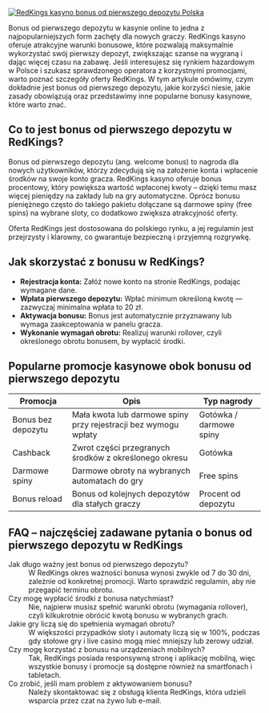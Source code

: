 [![RedKings kasyno bonus od pierwszego depozytu Polska](https://123-caf.pages.dev/gitsignup.png)](https://vrmoo.ru/Bt82HjjY)

<p>Bonus od pierwszego depozytu w kasynie online to jedna z najpopularniejszych form zachęty dla nowych graczy. RedKings kasyno oferuje atrakcyjne warunki bonusowe, które pozwalają maksymalnie wykorzystać swój pierwszy depozyt, zwiększając szanse na wygraną i dając więcej czasu na zabawę. Jeśli interesujesz się rynkiem hazardowym w Polsce i szukasz sprawdzonego operatora z korzystnymi promocjami, warto poznać szczegóły oferty RedKings. W tym artykule omówimy, czym dokładnie jest bonus od pierwszego depozytu, jakie korzyści niesie, jakie zasady obowiązują oraz przedstawimy inne popularne bonusy kasynowe, które warto znać.</p>  <h2>Co to jest bonus od pierwszego depozytu w RedKings?</h2> <p>Bonus od pierwszego depozytu (ang. welcome bonus) to nagroda dla nowych użytkowników, którzy zdecydują się na założenie konta i wpłacenie środków na swoje konto gracza. RedKings kasyno oferuje bonus procentowy, który powiększa wartość wpłaconej kwoty – dzięki temu masz więcej pieniędzy na zakłady lub na gry automatyczne. Oprócz bonusu pieniężnego często do takiego pakietu dołączane są darmowe spiny (free spins) na wybrane sloty, co dodatkowo zwiększa atrakcyjność oferty.</p> <p>Oferta RedKings jest dostosowana do polskiego rynku, a jej regulamin jest przejrzysty i klarowny, co gwarantuje bezpieczną i przyjemną rozgrywkę.</p>  <h2>Jak skorzystać z bonusu w RedKings?</h2> <ul>   <li><strong>Rejestracja konta:</strong> Załóż nowe konto na stronie RedKings, podając wymagane dane.</li>   <li><strong>Wpłata pierwszego depozytu:</strong> Wpłać minimum określoną kwotę — zazwyczaj minimalna wpłata to 20 zł.</li>   <li><strong>Aktywacja bonusu:</strong> Bonus jest automatycznie przyznawany lub wymaga zaakceptowania w panelu gracza.</li>   <li><strong>Wykonanie wymagań obrotu:</strong> Realizuj warunki rollover, czyli określonego obrotu bonusem, by wypłacić środki.</li> </ul>  <h2>Popularne promocje kasynowe obok bonusu od pierwszego depozytu</h2> <table>   <thead>     <tr>       <th>Promocja</th>       <th>Opis</th>       <th>Typ nagrody</th>     </tr>   </thead>   <tbody>     <tr>       <td>Bonus bez depozytu</td>       <td>Mała kwota lub darmowe spiny przy rejestracji bez wymogu wpłaty</td>       <td>Gotówka / darmowe spiny</td>     </tr>     <tr>       <td>Cashback</td>       <td>Zwrot części przegranych środków z określonego okresu</td>       <td>Gotówka</td>     </tr>     <tr>       <td>Darmowe spiny</td>       <td>Darmowe obroty na wybranych automatach do gry</td>       <td>Free spins</td>     </tr>     <tr>       <td>Bonus reload</td>       <td>Bonus od kolejnych depozytów dla stałych graczy</td>       <td>Procent od depozytu</td>     </tr>   </tbody> </table>  <h2>FAQ – najczęściej zadawane pytania o bonus od pierwszego depozytu w RedKings</h2> <dl>   <dt>Jak długo ważny jest bonus od pierwszego depozytu?</dt>   <dd>W RedKings okres ważności bonusa wynosi zwykle od 7 do 30 dni, zależnie od konkretnej promocji. Warto sprawdzić regulamin, aby nie przegapić terminu obrotu.</dd>    <dt>Czy mogę wypłacić środki z bonusa natychmiast?</dt>   <dd>Nie, najpierw musisz spełnić warunki obrotu (wymagania rollover), czyli kilkukrotnie obrócić kwotą bonusu w wybranych grach.</dd>    <dt>Jakie gry liczą się do spełnienia wymagań obrotu?</dt>   <dd>W większości przypadków sloty i automaty liczą się w 100%, podczas gdy stołowe gry i live casino mogą mieć mniejszy lub zerowy udział.</dd>    <dt>Czy mogę korzystać z bonusu na urządzeniach mobilnych?</dt>   <dd>Tak, RedKings posiada responsywną stronę i aplikację mobilną, więc wszystkie bonusy i promocje są dostępne również na smartfonach i tabletach.</dd>    <dt>Co zrobić, jeśli mam problem z aktywowaniem bonusu?</dt>   <dd>Należy skontaktować się z obsługą klienta RedKings, która udzieli wsparcia przez czat na żywo lub e-mail.</dd> </dl>